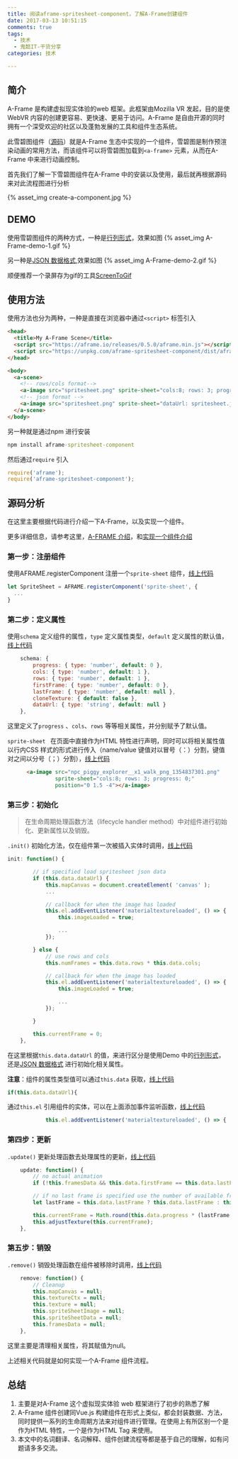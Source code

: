 ```yaml
---
title: 阅读aframe-spritesheet-component，了解A-Frame创建组件
date: 2017-03-13 10:51:15
comments: true
tags:
  - 技术
  - 鬼懿IT-干货分享
categories: 技术

---
```


## 简介

A-Frame 是构建虚拟现实体验的web 框架。此框架由Mozilla VR 发起，目的是使WebVR 内容的创建更容易、更快速、更易于访问。A-Frame 是自由开源的同时拥有一个深受欢迎的社区以及蓬勃发展的工具和组件生态系统。

此雪碧图组件（[源码](https://github.com/EkoLabs/aframe-spritesheet-component)）就是A-Frame 生态中实现的一个组件，雪碧图是制作预渲染动画的常用方法，而该组件可以将雪碧图加载到`<a-frame>` 元素，从而在A-Frame 中来进行动画控制。


首先我们了解一下雪碧图组件在A-Frame 中的安装以及使用，最后就再根据源码来对此流程图进行分析

{% asset_img create-a-component.jpg %}

<!--more-->

## DEMO

使用雪碧图组件的两种方式，一种是[行列形式](https://ekolabs.github.io/aframe-spritesheet-component/examples/rowscols/)，效果如图
{% asset_img A-Frame-demo-1.gif %}

另一种是[JSON 数据格式](https://ekolabs.github.io/aframe-spritesheet-component/examples/json/),效果如图
{% asset_img A-Frame-demo-2.gif %}

顺便推荐一个录屏存为gif的工具[ScreenToGif](http://screentogif.codeplex.com/)

## 使用方法

使用方法也分为两种，一种是直接在浏览器中通过`<script>` 标签引入
```html
<head>
  <title>My A-Frame Scene</title>
  <script src="https://aframe.io/releases/0.5.0/aframe.min.js"></script>
  <script src="https://unpkg.com/aframe-spritesheet-component/dist/aframe-spritesheet-component.min.js"></script>
</head>

<body>
  <a-scene>
    <!-- rows/cols format-->
    <a-image src="spritesheet.png" sprite-sheet="cols:8; rows: 3; progress: 0;"></a-image>
    <!-- json format -->
    <a-image src="spritesheet.png" sprite-sheet="dataUrl: spritesheet.json; progress: 0;" ></a-image>
  </a-scene>
</body>
```
另一种就是通过npm 进行安装
```cmd
npm install aframe-spritesheet-component
```
然后通过`require` 引入
```js
require('aframe');
require('aframe-spritesheet-component');
```

## 源码分析

在这里主要根据代码进行介绍一下A-Frame，以及实现一个组件。

更多详细信息，请参考这里，[A-FRAME 介绍](https://aframe.io/docs/0.5.0/introduction/)，和[实现一个组件介绍](https://aframe.io/docs/0.5.0/guides/writing-a-component.html)

### 第一步：注册组件

使用AFRAME.registerComponent 注册一个`sprite-sheet` 组件，[线上代码](https://github.com/EkoLabs/aframe-spritesheet-component/blob/master/index.js#L6)
```js
let SpriteSheet = AFRAME.registerComponent('sprite-sheet', {
  ...
}
```

### 第二步：定义属性

使用`schema` 定义组件的属性，`type` 定义属性类型，`default` 定义属性的默认值，[线上代码](https://github.com/EkoLabs/aframe-spritesheet-component/blob/master/index.js#L7-L15)
```js
    schema: {
        progress: { type: 'number', default: 0 },
        cols: { type: 'number', default: 1 },
        rows: { type: 'number', default: 1 },
        firstFrame: { type: 'number', default: 0 },
        lastFrame: { type: 'number', default: null },
        cloneTexture: { default: false },
        dataUrl: { type: 'string', default: null }
    },
```
这里定义了`progress` 、`cols`、`rows` 等等相关属性，并分别赋予了默认值。

`sprite-sheet ` 在页面中直接作为HTML 特性进行声明，同时可以将相关属性值以行内CSS 样式的形式进行传入（name/value 键值对以冒号（：）分割，键值对之间以分号（；）分割），[线上代码](https://github.com/EkoLabs/aframe-spritesheet-component/blob/master/examples/rowscols/index.html#L10-L12)
```html
      <a-image src="npc_piggy_explorer__x1_walk_png_1354837301.png"
               sprite-sheet="cols:8; rows: 3; progress: 0;"
               position="0 1.5 -4"></a-image>
```


### 第三步：初始化

> 在生命周期处理函数方法（lifecycle handler method）中对组件进行初始化、更新属性以及销毁。

`.init()` 初始化方法，仅在组件第一次被插入实体时调用，[线上代码](https://github.com/EkoLabs/aframe-spritesheet-component/blob/master/index.js#L18-L67)
```js
init: function() {

        // if specified load spritesheet json data
        if (this.data.dataUrl) {
            this.mapCanvas = document.createElement( 'canvas' );
            ...

            // callback for when the image has loaded
            this.el.addEventListener('materialtextureloaded', () => {
                this.imageLoaded = true;

                ...
            });

        } else {
            // use rows and cols
            this.numFrames = this.data.rows * this.data.cols;

            // callback for when the image has loaded
            this.el.addEventListener('materialtextureloaded', () => {
                this.imageLoaded = true;

                ...
            });

        }

        this.currentFrame = 0;
    },
```
在这里根据`this.data.dataUrl` 的值，来进行区分是使用Demo 中的[行列形式](https://ekolabs.github.io/aframe-spritesheet-component/examples/rowscols/)，还是[JSON 数据格式](https://ekolabs.github.io/aframe-spritesheet-component/examples/json/) 进行初始化相关属性。

**注意**：组件的属性类型值可以通过`this.data` 获取，[线上代码](https://github.com/EkoLabs/aframe-spritesheet-component/blob/master/index.js#L24)
```js
if(this.data.dataUrl){
```
通过`this.el` 引用组件的实体，可以在上面添加事件监听函数，[线上代码](https://github.com/EkoLabs/aframe-spritesheet-component/blob/master/index.js#L31)
```js
            this.el.addEventListener('materialtextureloaded', () => {
```

### 第四步：更新

`.update()` 更新处理函数去处理属性的更新，[线上代码](https://github.com/EkoLabs/aframe-spritesheet-component/blob/master/index.js#L69-L81)
```js
    update: function() {
        // no actual animation
        if (!this.framesData && this.data.firstFrame == this.data.lastFrame) return;

        // if no last frame is specified use the number of available frames
        let lastFrame = this.data.lastFrame ? this.data.lastFrame : this.numFrames - 1;

        this.currentFrame = Math.round(this.data.progress * (lastFrame - this.data.firstFrame)) + this.data.firstFrame;
        this.adjustTexture(this.currentFrame);
    },
```

### 第五步：销毁

`.remove()` 销毁处理函数在组件被移除时调用，[线上代码](https://github.com/EkoLabs/aframe-spritesheet-component/blob/master/index.js#L83-L94)
```js
    remove: function() {
        // Cleanup
        this.mapCanvas = null;
        this.textureCtx = null;
        this.texture = null;
        this.spriteSheetImage = null;
        this.spriteSheetData = null;
        this.framesData = null;
    },
```
这里主要是清理相关属性，将其赋值为null。

上述相关代码就是如何实现一个A-Frame 组件流程。

## 总结

1. 主要是对A-Frame 这个虚拟现实体验 web 框架进行了初步的熟悉了解
2. A-Frame 组件创建同Vue.js 构建组件在形式上类似，都会封装数据、方法，同时提供一系列的生命周期方法来对组件进行管理。在使用上有所区别一个是作为HTML 特性，一个是作为HTML Tag 来使用。
3. 本文中的名词翻译、名词解释、组件创建流程等都是基于自己的理解，如有问题请多多交流。
